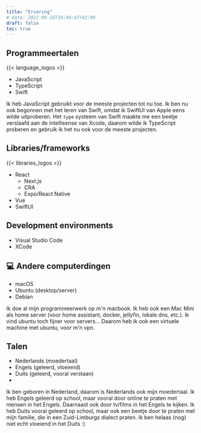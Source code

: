 ```yaml
---
title: "Ervaring"
# date: 2022-09-18T16:40:47+02:00
draft: false
toc: true
---
```


## Programmeertalen

{{< language_logos >}}

* JavaScript 
* TypeScript
* Swift

Ik heb JavaScript gebruikt voor de meeste projecten tot nu toe. Ik ben nu ook begonnen met het leren van Swift, omdat ik SwiftUI van Apple eens wilde uitproberen. Het `type` systeem van Swift maakte me een beetje verslaafd aan de intellisense van Xcode, daarom wilde ik TypeScript proberen en gebruik ik het nu ook voor de meeste projecten.

## Libraries/frameworks

{{< libraries_logos >}}

* React
  * Next.js
  * CRA
  * Expo/React Native
* Vue
* SwiftUI

## Development environments

* Visual Studio Code
* XCode

## 💻 Andere computerdingen

* macOS
* Ubuntu (desktop/server)
* Debian

Ik doe al mijn programmeerwerk op m'n macbook. Ik heb ook een Mac Mini als home server (voor home assistant, docker, jellyfin, lokale dns, etc.). Ik vind ubuntu toch fijner voor servers... Daarom heb ik ook een virtuele machine met ubuntu, voor m'n vpn.

## Talen

* Nederlands (moedertaal)
* Engels (geleerd, vloeiend)
* Duits (geleerd, vooral verstaan)
* 
Ik ben geboren in Nederland, daarom is Nederlands ook mijn moedertaal. Ik heb Engels geleerd op school, maar vooral door online te praten met mensen in het Engels. Daarnaast ook door tv/films in het Engels te kijken. Ik heb Duits vooral geleerd op school, maar ook een beetje door te praten met mijn familie, die in een Zuid-Limburgs dialect praten. Ik ben helaas (nog) niet echt vloeiend in het Duits :)